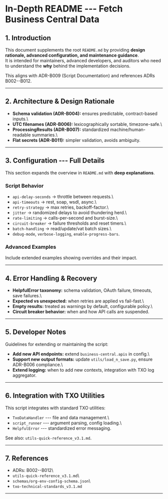 # In-Depth README --- Fetch Business Central Data

## 1. Introduction

This document supplements the root `README.md` by providing **design
rationale, advanced configuration, and maintenance guidance**.\
It is intended for maintainers, advanced developers, and auditors who
need to understand the **why** behind the implementation decisions.

This aligns with ADR-B009 (Script Documentation) and references ADRs
B002--B012.

------------------------------------------------------------------------

## 2. Architecture & Design Rationale

-   **Schema validation (ADR-B004):** ensures predictable,
    contract-based inputs.\
-   **UTC filenames (ADR-B006):** lexicographically sortable,
    timezone-safe.\
-   **ProcessingResults (ADR-B007):** standardized
    machine/human-readable summaries.\
-   **Flat secrets (ADR-B011):** simpler validation, avoids ambiguity.

------------------------------------------------------------------------

## 3. Configuration --- Full Details

This section expands the overview in `README.md` with **deep
explanations**.

### Script Behavior

-   `api-delay-seconds` → throttle between requests.\
-   `api-timeouts` → rest, soap, wsdl, async.\
-   `retry-strategy` → max retries, backoff-factor.\
-   `jitter` → randomized delays to avoid thundering herd.\
-   `rate-limiting` → calls-per-second and burst-size.\
-   `circuit-breaker` → failure thresholds and reset timers.\
-   `batch-handling` → read/update/vat batch sizes.\
-   `debug-mode`, `verbose-logging`, `enable-progress-bars`.

### Advanced Examples

Include extended examples showing overrides and their impact.

------------------------------------------------------------------------

## 4. Error Handling & Recovery

-   **HelpfulError taxonomy:** schema validation, OAuth failure,
    timeouts, save failures.\
-   **Expected vs unexpected:** when retries are applied vs fail-fast.\
-   **Empty results:** treated as warnings by default, configurable
    policy.\
-   **Circuit breaker behavior:** when and how API calls are suspended.

------------------------------------------------------------------------

## 5. Developer Notes

Guidelines for extending or maintaining the script:

-   **Add new API endpoints:** extend `business-central.apis` in
    config.\
-   **Support new output formats:** update `utils/load_n_save.py`,
    ensure ADR-B006 compliance.\
-   **Extend logging:** when to add new contexts, integration with TXO
    log aggregator.

------------------------------------------------------------------------

## 6. Integration with TXO Utilities

This script integrates with standard TXO utilities:

-   `TxoDataHandler` --- file and data management.\
-   `script_runner` --- argument parsing, config loading.\
-   `HelpfulError` --- standardized error messaging.

See also: `utils-quick-reference_v3.1.md`.

------------------------------------------------------------------------

## 7. References

-   ADRs: B002--B012\
-   `utils-quick-reference_v3.1.md`\
-   `schemas/org-env-config-schema.json`\
-   `txo-technical-standards_v3.1.md`

------------------------------------------------------------------------
